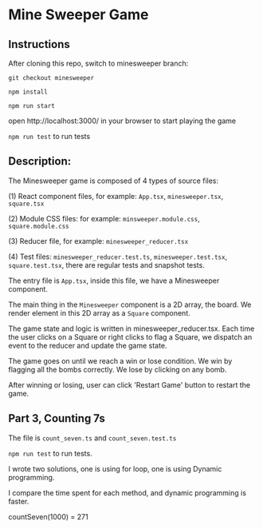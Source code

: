 # Mine Sweeper Game

## Instructions
After cloning this repo, switch to minesweeper branch:

`git checkout minesweeper`

`npm install`

`npm run start`

open http://localhost:3000/ in your browser to start playing the game

`npm run test` to run tests

## Description:

The Minesweeper game is composed of 4 types of source files:

(1) React component files, for example: `App.tsx`, `minesweeper.tsx`, `square.tsx`

(2) Module CSS files: for example: `minsweeper.module.css`, `square.module.css`

(3) Reducer file, for example: `minesweeper_reducer.tsx`

(4) Test files: `minesweeper_reducer.test.ts`, `minesweeper.test.tsx`, `square.test.tsx`,
there are regular tests and snapshot tests.

The entry file is `App.tsx`, inside this file, we have a Minesweeper component.

The main thing in the `Minesweeper` component is a 2D array, the board. 
We render element in this 2D array as a `Square` component.

The game state and logic is written in minesweeper_reducer.tsx. 
Each time the user clicks on a Square or right clicks to flag a Square, we dispatch an event to the reducer and update the game state.

The game goes on until we reach a win or lose condition.
We win by flagging all the bombs correctly.
We lose by clicking on any bomb.

After winning or losing, user can click 'Restart Game' button to restart the game.


## Part 3, Counting 7s
The file is `count_seven.ts` and `count_seven.test.ts`

`npm run test` to run tests.

I wrote two solutions, one is using for loop, one is using Dynamic programming.

I compare the time spent for each method, and dynamic programming is faster.

countSeven(1000) = 271



